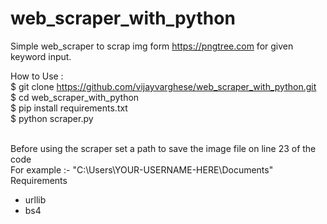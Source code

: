 # web_scraper_with_python
Simple web_scraper to scrap img form https://pngtree.com for given keyword input.

How to Use : <br>
$ git clone https://github.com/vijayvarghese/web_scraper_with_python.git <br>
$ cd web_scraper_with_python<br>
$ pip install requirements.txt<br>
$ python scraper.py<br>
<br>

Before using the scraper set a path to save the image file on line 23 of the code<br>
For example :- "C:\Users\YOUR-USERNAME-HERE\Documents\"<br>
Requirements
 * urllib
 * bs4
